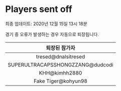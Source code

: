 # Players sent off
최종 업데이트: 2020년 12월 15일 13시 18분


경기 중 오류가 발생하는 경우 자동으로 퇴장됩니다.


| 퇴장된 참가자 |
|:---:|
| tresed@dnalsitresed |
| SUPERULTRACAPSSHONGZZANG@dudcodi |
| KHH@kimhh2880 |
| Fake Tiger@kohyun98 |